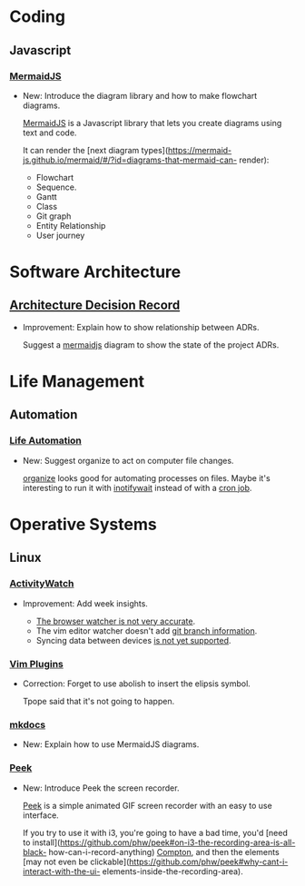 # Coding

## Javascript

### [MermaidJS](mermaidjs.md)

* New: Introduce the diagram library and how to make flowchart diagrams.

    [MermaidJS](https://mermaid-js.github.io) is a Javascript library that
    lets you create diagrams using text and code.
    
    It can render the [next diagram
    types](https://mermaid-js.github.io/mermaid/#/?id=diagrams-that-mermaid-can-
    render):
    
    * Flowchart
    * Sequence.
    * Gantt
    * Class
    * Git graph
    * Entity Relationship
    * User journey

# Software Architecture

## [Architecture Decision Record](adr.md)

* Improvement: Explain how to show relationship between ADRs.

    Suggest a [mermaidjs](mermaidjs.md) diagram to show the state of the
    project ADRs.

# Life Management

## Automation

### [Life Automation](life_automation.md)

* New: Suggest organize to act on computer file changes.

    [organize](https://organize.readthedocs.io/en/latest/) looks good for
    automating processes on files. Maybe it's interesting to run it with
    [inotifywait](https://askubuntu.com/a/819290) instead of with a [cron
    job](https://github.com/tfeldmann/organize/issues/18).

# Operative Systems

## Linux

### [ActivityWatch](activitywatch.md)

* Improvement: Add week insights.

    * [The browser watcher is not very
    accurate](https://github.com/ActivityWatch/aw-watcher-web/issues/20).
    * The vim editor watcher doesn't add [git branch
    information](https://github.com/ActivityWatch/aw-watcher-vim/issues/19).
    * Syncing data between devices [is not yet
    supported](https://github.com/ActivityWatch/activitywatch/issues/35).

### [Vim Plugins](vim_plugins.md)

* Correction: Forget to use abolish to insert the elipsis symbol.

    Tpope said that it's not going to happen.

### [mkdocs](mkdocs.md)

* New: Explain how to use MermaidJS diagrams.

### [Peek](peek.md)

* New: Introduce Peek the screen recorder.

    [Peek](https://github.com/phw/peek) is a simple animated GIF screen
    recorder
    with an easy to use interface.
    
    If you try to use it with i3, you're going to have a bad time, you'd
    [need to
    install](https://github.com/phw/peek#on-i3-the-recording-area-is-all-black-
    how-can-i-record-anything)
    [Compton](https://github.com/chjj/compton), and then the elements [may
    not even be
    clickable](https://github.com/phw/peek#why-cant-i-interact-with-the-ui-
    elements-inside-the-recording-area).